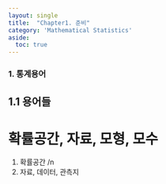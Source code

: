 ```yaml
---
layout: single
title:  "Chapter1. 준비"
category: 'Mathematical Statistics'
aside:
  toc: true
---
```


### 1. 통계용어
## 1.1 용어들

# 확률공간, 자료, 모형, 모수

1. 확률공간 /n 
2. 자료, 데이터, 관측지


